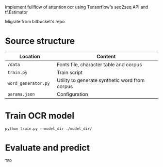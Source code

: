 Implement fullflow of attention ocr using Tensorflow's seq2seq API and tf.Estimator

Migrate from bitbucket's repo

# Source structure

| Location             |  Content                                   |
|----------------------|--------------------------------------------|
| `/data`              | Fonts file, character table and corpus     |
| `train.py        `   | Train script                               |
| `word_generator.py ` | Utility to generate synthetic word from corpus |
| `params.json ` | Configuration |

# Train OCR model
```
python train.py --model_dir ./model_dir/
```
# Evaluate and predict
```
TBD
```

